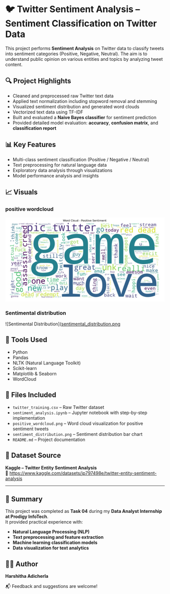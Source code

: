 # 🐦 Twitter Sentiment Analysis – Sentiment Classification on Twitter Data

This project performs **Sentiment Analysis** on Twitter data to classify tweets into sentiment categories (Positive, Negative, Neutral). The aim is to understand public opinion on various entities and topics by analyzing tweet content.

## 🔍 Project Highlights

- Cleaned and preprocessed raw Twitter text data  
- Applied text normalization including stopword removal and stemming  
- Visualized sentiment distribution and generated word clouds  
- Vectorized text data using TF-IDF  
- Built and evaluated a **Naive Bayes classifier** for sentiment prediction  
- Provided detailed model evaluation: **accuracy**, **confusion matrix**, and **classification report** 

## 📊 Key Features

- Multi-class sentiment classification (Positive / Negative / Neutral)  
- Text preprocessing for natural language data  
- Exploratory data analysis through visualizations  
- Model performance analysis and insights  

## 📈 Visuals

### positive wordcloud
![Postive Wordcloud](positive_wordcloud.png)

### Sentimental distribution
![Sentimental Distribution]([sentimental_distribution.png](sentimental_distribution.png)

## 🧰 Tools Used

- Python  
- Pandas  
- NLTK (Natural Language Toolkit)  
- Scikit-learn  
- Matplotlib & Seaborn  
- WordCloud  

## 📁 Files Included

- `twitter_training.csv` – Raw Twitter dataset  
- `sentiment_analysis.ipynb` – Jupyter notebook with step-by-step implementation  
- `positive_wordcloud.png` – Word cloud visualization for positive sentiment tweets  
- `sentiment_distribution.png` – Sentiment distribution bar chart  
- `README.md` – Project documentation  

## 📂 Dataset Source

**Kaggle – Twitter Entity Sentiment Analysis**  
🔗 https://www.kaggle.com/datasets/jp797498e/twitter-entity-sentiment-analysis

---

## 📌 Summary

This project was completed as **Task 04** during my **Data Analyst Internship at Prodigy InfoTech**.  
It provided practical experience with:

- **Natural Language Processing (NLP)**  
- **Text preprocessing and feature extraction**  
- **Machine learning classification models**  
- **Data visualization for text analytics**  

## 👩‍💻 Author
**Harshitha Adicherla**

📬 Feedback and suggestions are welcome!

